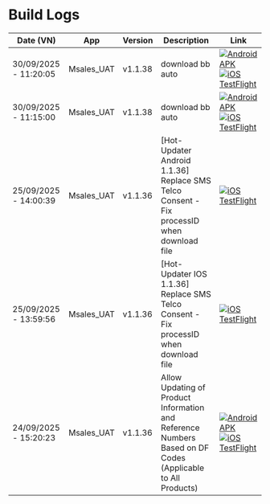 # Build Logs

| Date (VN) | App | Version | Description | Link |
|---|---|---|---|---|
| 30/09/2025 - 11:20:05 | Msales_UAT | v1.1.38 | download bb auto | <a href="https://s3.cloud.cmctelecom.vn/mafc.crm.uat/msales/20250930111951/v1.1.38_Msales_UAT.apk"><img alt="Android APK" src="https://img.shields.io/badge/Android-APK-3DDC84?style=for-the-badge&logo=android&logoColor=white" /></a> <a href="https://testflight.apple.com/join/7C47NwAV"><img alt="iOS TestFlight" src="https://img.shields.io/badge/iOS-TestFlight-0f9d58?style=for-the-badge&logo=apple&logoColor=white" /></a> |
| 30/09/2025 - 11:15:00 | Msales_UAT | v1.1.38 | download bb auto | <a href="https://s3.cloud.cmctelecom.vn/mafc.crm.uat/msales/20250930111446/v1.1.38_Msales_UAT.apk"><img alt="Android APK" src="https://img.shields.io/badge/Android-APK-3DDC84?style=for-the-badge&logo=android&logoColor=white" /></a> <a href="https://testflight.apple.com/join/7C47NwAV"><img alt="iOS TestFlight" src="https://img.shields.io/badge/iOS-TestFlight-0f9d58?style=for-the-badge&logo=apple&logoColor=white" /></a> |
| 25/09/2025 - 14:00:39 | Msales_UAT | v1.1.36 | [Hot-Updater Android 1.1.36] Replace SMS Telco Consent - Fix processID when download file | <a href="https://testflight.apple.com/join/7C47NwAV"><img alt="iOS TestFlight" src="https://img.shields.io/badge/iOS-TestFlight-0f9d58?style=for-the-badge&logo=apple&logoColor=white" /></a> |
| 25/09/2025 - 13:59:56 | Msales_UAT | v1.1.36 | [Hot-Updater IOS 1.1.36] Replace SMS Telco Consent - Fix processID when download file | <a href="https://testflight.apple.com/join/7C47NwAV"><img alt="iOS TestFlight" src="https://img.shields.io/badge/iOS-TestFlight-0f9d58?style=for-the-badge&logo=apple&logoColor=white" /></a> |
| 24/09/2025 - 15:20:23 | Msales_UAT | v1.1.36 | Allow Updating of Product Information and Reference Numbers Based on DF Codes (Applicable to All Products) | <a href="https://s3.cloud.cmctelecom.vn/mafc.crm.uat/msales/20250923141252/v1.1.36_Msales_UAT.apk"><img alt="Android APK" src="https://img.shields.io/badge/Android-APK-3DDC84?style=for-the-badge&logo=android&logoColor=white" /></a> <a href="https://testflight.apple.com/join/7C47NwAV"><img alt="iOS TestFlight" src="https://img.shields.io/badge/iOS-TestFlight-0f9d58?style=for-the-badge&logo=apple&logoColor=white" /></a> |
